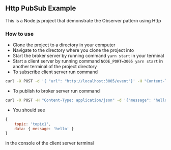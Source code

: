 ## Http PubSub Example
This is a Node.js project that demonstrate the Observer pattern using Http

### How to use
- Clone the project to a directory in your computer
- Navigate to the directory where you clone the project into
- Start the broker server by running command `yarn start` in your terminal
- Start a client server by running command `NODE_PORT=3005 yarn start` in another terminal of the project directory
- To subscribe client server run command
```bash
curl -X POST -d '{ "url": "http://localhost:3005/event"}' -H "Content-Type: application/json"  http://localhost:3003/subscribe/topic1`
```
- To publish to broker server run command
```bash
curl -X POST -H "Content-Type: application/json" -d '{"message": "hello"}' http://localhost:3003/publish/topic1
```
- You should see
```javascript
{
    topic: 'topic1',
    data: { message: 'hello' }
}
```
in the console of the client server terminal

